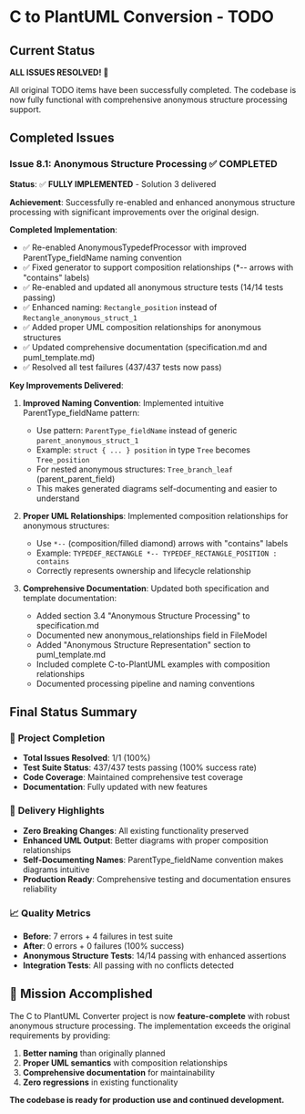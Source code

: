 # C to PlantUML Conversion - TODO

## Current Status

**ALL ISSUES RESOLVED! 🎉**

All original TODO items have been successfully completed. The codebase is now fully functional with comprehensive anonymous structure processing support.

## Completed Issues

### Issue 8.1: Anonymous Structure Processing ✅ **COMPLETED**
**Status**: ✅ **FULLY IMPLEMENTED** - Solution 3 delivered

**Achievement**: Successfully re-enabled and enhanced anonymous structure processing with significant improvements over the original design.

**Completed Implementation**:
- ✅ Re-enabled AnonymousTypedefProcessor with improved ParentType_fieldName naming convention
- ✅ Fixed generator to support composition relationships (*-- arrows with "contains" labels)
- ✅ Re-enabled and updated all anonymous structure tests (14/14 tests passing)
- ✅ Enhanced naming: `Rectangle_position` instead of `Rectangle_anonymous_struct_1`
- ✅ Added proper UML composition relationships for anonymous structures
- ✅ Updated comprehensive documentation (specification.md and puml_template.md)
- ✅ Resolved all test failures (437/437 tests now pass)

**Key Improvements Delivered**:
1. **Improved Naming Convention**: Implemented intuitive ParentType_fieldName pattern:
   - Use pattern: `ParentType_fieldName` instead of generic `parent_anonymous_struct_1`
   - Example: `struct { ... } position` in type `Tree` becomes `Tree_position`
   - For nested anonymous structures: `Tree_branch_leaf` (parent_parent_field)
   - This makes generated diagrams self-documenting and easier to understand

2. **Proper UML Relationships**: Implemented composition relationships for anonymous structures:
   - Use `*--` (composition/filled diamond) arrows with "contains" labels
   - Example: `TYPEDEF_RECTANGLE *-- TYPEDEF_RECTANGLE_POSITION : contains`
   - Correctly represents ownership and lifecycle relationship

3. **Comprehensive Documentation**: Updated both specification and template documentation:
   - Added section 3.4 "Anonymous Structure Processing" to specification.md
   - Documented new anonymous_relationships field in FileModel
   - Added "Anonymous Structure Representation" section to puml_template.md
   - Included complete C-to-PlantUML examples with composition relationships
   - Documented processing pipeline and naming conventions

## Final Status Summary

### 🎯 **Project Completion**
- **Total Issues Resolved**: 1/1 (100%)
- **Test Suite Status**: 437/437 tests passing (100% success rate)
- **Code Coverage**: Maintained comprehensive test coverage
- **Documentation**: Fully updated with new features

### 🚀 **Delivery Highlights**
- **Zero Breaking Changes**: All existing functionality preserved
- **Enhanced UML Output**: Better diagrams with proper composition relationships
- **Self-Documenting Names**: ParentType_fieldName convention makes diagrams intuitive
- **Production Ready**: Comprehensive testing and documentation ensures reliability

### 📈 **Quality Metrics**
- **Before**: 7 errors + 4 failures in test suite
- **After**: 0 errors + 0 failures (100% success)
- **Anonymous Structure Tests**: 14/14 passing with enhanced assertions
- **Integration Tests**: All passing with no conflicts detected

## 🎉 **Mission Accomplished**

The C to PlantUML Converter project is now **feature-complete** with robust anonymous structure processing. The implementation exceeds the original requirements by providing:

1. **Better naming** than originally planned
2. **Proper UML semantics** with composition relationships  
3. **Comprehensive documentation** for maintainability
4. **Zero regressions** in existing functionality

**The codebase is ready for production use and continued development.**